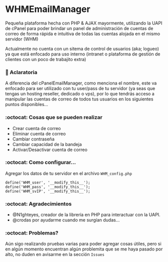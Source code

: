 # WHMEmailManager
Pequeña plataforma hecha con PHP & AJAX mayormente, utilizando la UAPI de cPanel para poder brindar un panel de administración de cuentas de correo de forma rápida e intuitiva de todas las cuentas alojada en el mismo servidor (WHM)

Actualmente no cuenta con un sitema de control de usuarios (aka; logueo) ya que está enfocado para uso interno (intranet o plataforma de gestión de clientes con un poco de trabajito extra)

### :pizza: Aclaratoria
A diferencia del cPanelEmailManager, como menciona el nombre, este va enfocado para ser utilizado con tu user/pass de tu servidor (ya seas que tengas un hosting reseller, dedicado o vps), por lo que tendrás acceso a manipular las cuentas de correo de todos tus usuarios en los siguientes puntos disponibles...

### :octocat: Cosas que se pueden realizar
- Crear cuenta de correo
- Eliminar cuenta de correo
- Cambiar contraseña
- Cambiar capacidad de la bandeja
- Activar/Desactivar cuenta de correo



### :octocat: Como configurar...

Agregar los datos de tu servidor en el archivo `WHM_config.php`

	define('WHM_user', '__modify_this__');
	define('WHM_pass', '__modify_this__');
	define('WHM_svIP', '__modify_this__');



### :octocat: Agradecimientos

- @N1ghteyes, creador de la librería en PHP para interactuar con la UAPI.
- @crodas por ayudarme cuando me surgían dudas...


### :octocat: Problemas?

Aún sigo realizando pruebas varias para poder agregar cosas útiles, pero si en algún momento encuentran algún problemita que se me haya pasado por alto, no duden en avisarme en la sección `Issues`
